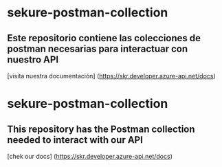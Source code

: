 # sekure-postman-collection
## Este repositorio contiene las colecciones de postman necesarias para interactuar con nuestro API
[visita nuestra documentación] (https://skr.developer.azure-api.net/docs)

# sekure-postman-collection
## This repository has the Postman collection needed to interact with our API
[chek our docs] (https://skr.developer.azure-api.net/docs)

